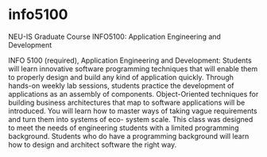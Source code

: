 # info5100
NEU-IS Graduate Course INFO5100: Application Engineering and Development

INFO 5100 (required), Application Engineering and Development: Students will learn innovative software programming techniques that will enable them to properly design and build any kind of application quickly. Through hands-on weekly lab sessions, students practice the development of applications as an assembly of components. Object-Oriented techniques for building business architectures that map to software applications will be introduced. You will learn how to master ways of taking vague requirements and turn them into systems of eco- system scale. This class was designed to meet the needs of engineering students with a limited programming background. Students who do have a programming background will learn how to design and architect software the right way.
